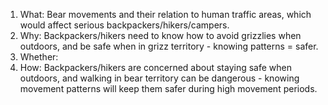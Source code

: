 1) What: Bear movements and their relation to human traffic areas, which would affect serious backpackers/hikers/campers.
2) Why: Backpackers/hikers need to know how to avoid grizzlies when outdoors, and be safe when in grizz territory - knowing patterns = safer.
3) Whether:
4) How: Backpackers/hikers are concerned about staying safe when outdoors, and walking in bear territory can be dangerous - knowing movement patterns will keep them safer during high movement periods. 
